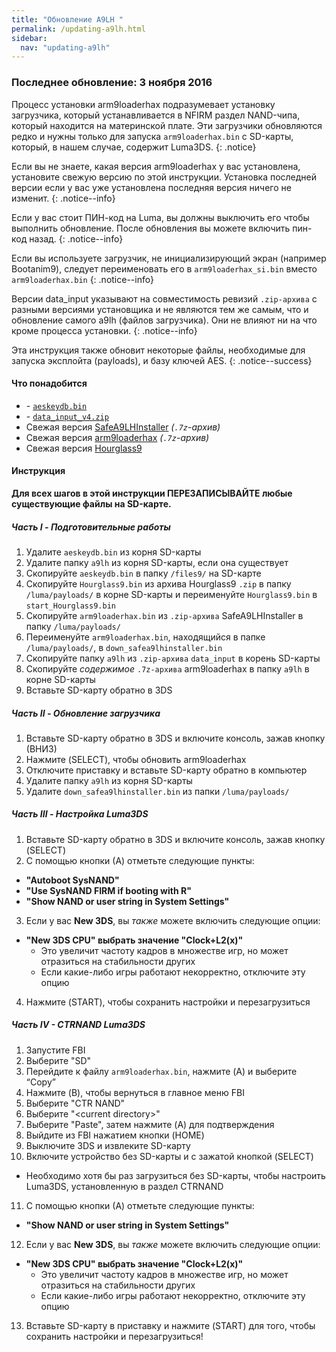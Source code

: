 ```yaml
---
title: "Обновление A9LH "
permalink: /updating-a9lh.html
sidebar:
  nav: "updating-a9lh"
---
```


### Последнее обновление: 3 ноября 2016

Процесс установки arm9loaderhax подразумевает установку загрузчика, который устанавливается в NFIRM раздел NAND-чипа, который находится на материнской плате. Эти загрузчики обновляются редко и нужны только для запуска `arm9loaderhax.bin` с SD-карты, который, в нашем случае, содержит Luma3DS.
{: .notice}

Если вы не знаете, какая версия arm9loaderhax у вас установлена, установите свежую версию по этой инструкции. Установка последней версии если у вас уже установлена последняя версия ничего не изменит.
{: .notice--info}

Если у вас стоит ПИН-код на Luma, вы должны выключить его чтобы выполнить обновление. После обновления вы можете включить пин-код назад.
{: .notice--info}

Если вы используете загрузчик, не инициализирующий экран (например Bootanim9), следует переименовать его в `arm9loaderhax_si.bin` вместо `arm9loaderhax.bin`
{: .notice--info}

Версии data_input указывают на совместимость ревизий `.zip-архива` с разными версиями установщика и не являются тем же самым, что и обновление самого a9lh (файлов загрузчика). Они не влияют ни на что кроме процесса установки.
{: .notice--info}

Эта инструкция также обновит некоторые файлы, необходимые для запуска эксплойта (payloads), и базу ключей AES.
{: .notice--success}

#### <a name="what_need" />Что понадобится

* <i class="fa fa-magnet" aria-hidden="true" title="Это magnet-ссылка. Воспользуйтесь торрент-клиентом, чтобы скачать этот файл."></i> - [`aeskeydb.bin`](magnet:?xt=urn:btih:18b3a17f78e2376e05feaa150749d9fd689b25dc&dn=aeskeydb.bin&tr=udp%3A%2F%2Ftracker.coppersurfer.tk%3A6969%2Fannounce&tr=udp%3A%2F%2Ftracker.opentrackr.org%3A1337%2Fannounce&tr=http%3A%2F%2Ftracker.opentrackr.org%3A1337%2Fannounce&tr=udp%3A%2F%2Fzer0day.ch%3A1337%2Fannounce&tr=udp%3A%2F%2Ftracker.leechers-paradise.org%3A6969%2Fannounce&tr=http%3A%2F%2Fexplodie.org%3A6969%2Fannounce&tr=udp%3A%2F%2Fexplodie.org%3A6969%2Fannounce&tr=udp%3A%2F%2F9.rarbg.com%3A2710%2Fannounce&tr=udp%3A%2F%2Fp4p.arenabg.com%3A1337%2Fannounce&tr=http%3A%2F%2Fp4p.arenabg.com%3A1337%2Fannounce&tr=udp%3A%2F%2Ftracker.aletorrenty.pl%3A2710%2Fannounce&tr=http%3A%2F%2Ftracker.aletorrenty.pl%3A2710%2Fannounce&tr=http%3A%2F%2Ftracker1.wasabii.com.tw%3A6969%2Fannounce&tr=http%3A%2F%2Ftracker.baravik.org%3A6970%2Fannounce&tr=http%3A%2F%2Ftracker.tfile.me%2Fannounce&tr=udp%3A%2F%2Ftorrent.gresille.org%3A80%2Fannounce&tr=http%3A%2F%2Ftorrent.gresille.org%2Fannounce&tr=udp%3A%2F%2Ftracker.yoshi210.com%3A6969%2Fannounce&tr=udp%3A%2F%2Ftracker.tiny-vps.com%3A6969%2Fannounce&tr=udp%3A%2F%2Ftracker.filetracker.pl%3A8089%2Fannounce)
* <i class="fa fa-magnet" aria-hidden="true" title="Это magnet-ссылка. Воспользуйтесь торрент-клиентом, чтобы скачать этот файл."></i> - [`data_input_v4.zip`](magnet:?xt=urn:btih:00f03ff69b5961307303d5e4778a2f65a528bf2d&dn=data%5Finput%5Fv4.zip&tr=udp%3A%2F%2Ftracker.coppersurfer.tk%3A6969%2Fannounce&tr=udp%3A%2F%2Ftracker.opentrackr.org%3A1337%2Fannounce&tr=http%3A%2F%2Ftracker.opentrackr.org%3A1337%2Fannounce&tr=udp%3A%2F%2Fzer0day.ch%3A1337%2Fannounce&tr=udp%3A%2F%2Ftracker.leechers-paradise.org%3A6969%2Fannounce&tr=http%3A%2F%2Fexplodie.org%3A6969%2Fannounce&tr=udp%3A%2F%2Fexplodie.org%3A6969%2Fannounce&tr=udp%3A%2F%2F9.rarbg.com%3A2710%2Fannounce&tr=udp%3A%2F%2Fp4p.arenabg.com%3A1337%2Fannounce&tr=http%3A%2F%2Fp4p.arenabg.com%3A1337%2Fannounce&tr=udp%3A%2F%2Ftracker.aletorrenty.pl%3A2710%2Fannounce&tr=http%3A%2F%2Ftracker.aletorrenty.pl%3A2710%2Fannounce&tr=http%3A%2F%2Ftracker1.wasabii.com.tw%3A6969%2Fannounce&tr=http%3A%2F%2Ftracker.baravik.org%3A6970%2Fannounce&tr=http%3A%2F%2Ftracker.tfile.me%2Fannounce&tr=udp%3A%2F%2Ftorrent.gresille.org%3A80%2Fannounce&tr=http%3A%2F%2Ftorrent.gresille.org%2Fannounce&tr=udp%3A%2F%2Ftracker.yoshi210.com%3A6969%2Fannounce&tr=udp%3A%2F%2Ftracker.tiny-vps.com%3A6969%2Fannounce&tr=udp%3A%2F%2Ftracker.filetracker.pl%3A8089%2Fannounce)
* Свежая версия [SafeA9LHInstaller](https://github.com/AuroraWright/SafeA9LHInstaller/releases/latest) *(`.7z`-архив)*
* Свежая версия [arm9loaderhax](https://github.com/AuroraWright/arm9loaderhax/releases/latest) *(`.7z`-архив)*
* Свежая версия [Hourglass9](https://github.com/d0k3/Hourglass9/releases/latest)

#### <a name="instructions" />Инструкция

**Для всех шагов в этой инструкции ПЕРЕЗАПИСЫВАЙТЕ любые существующие файлы на SD-карте.**

##### <a name="part1" />Часть I - Подготовительные работы

1. Удалите `aeskeydb.bin` из корня SD-карты
2. Удалите папку `a9lh` из корня SD-карты, если она существует
3. Скопируйте `aeskeydb.bin` в папку `/files9/` на SD-карте
4. Скопируйте `Hourglass9.bin` из архива Hourglass9 `.zip` в папку `/luma/payloads/` в корне SD-карты и переименуйте `Hourglass9.bin` в `start_Hourglass9.bin`
5. Скопируйте `arm9loaderhax.bin` из `.zip-архива` SafeA9LHInstaller в папку `/luma/payloads/`
6. Переименуйте `arm9loaderhax.bin`, находящийся в папке `/luma/payloads/`, в `down_safea9lhinstaller.bin`
7. Скопируйте папку `a9lh` из `.zip-архива` `data_input` в корень SD-карты
8. Скопируйте _содержимое_ `.7z-архива` arm9loaderhax в папку `a9lh` в корне SD-карты
9. Вставьте SD-карту обратно в 3DS

##### <a name="part2" />Часть II - Обновление загрузчика

1. Вставьте SD-карту обратно в 3DS и включите консоль, зажав кнопку (ВНИЗ)
2. Нажмите (SELECT), чтобы обновить arm9loaderhax
3. Отключите приставку и вставьте SD-карту обратно в компьютер
4. Удалите папку `a9lh` из корня SD-карты
5. Удалите `down_safea9lhinstaller.bin` из папки `/luma/payloads/`

##### <a name="part3" />Часть III - Настройка Luma3DS

1. Вставьте SD-карту обратно в 3DS и включите консоль, зажав кнопку (SELECT)
2. С помощью кнопки (А) отметьте следующие пункты:    
  + **"Autoboot SysNAND"**
  + **"Use SysNAND FIRM if booting with R"**
  + **"Show NAND or user string in System Settings"**
3. Если у вас **New 3DS**, вы *также* можете включить следующие опции:
  + **"New 3DS CPU" выбрать значение "Clock+L2(x)"**
    + Это увеличит частоту кадров в множестве игр, но может отразиться на стабильности других
    + Если какие-либо игры работают некорректно, отключите эту опцию
4. Нажмите (START), чтобы сохранить настройки и перезагрузиться

##### <a name="part4" />Часть IV - CTRNAND Luma3DS

1. Запустите FBI
2. Выберите "SD"
3. Перейдите к файлу `arm9loaderhax.bin`, нажмите (A) и выберите “Copy”
4. Нажмите (B), чтобы вернуться в главное меню FBI
5. Выберите "CTR NAND"
6. Выберите "\<current directory>"
7. Выберите "Paste", затем нажмите (A) для подтверждения
8. Выйдите из FBI нажатием кнопки (HOME)
9. Выключите 3DS и извлеките SD-карту
10. Включите устройство без SD-карты и с зажатой кнопкой (SELECT)
  + Необходимо хотя бы раз загрузиться без SD-карты, чтобы настроить Luma3DS, установленную в раздел CTRNAND
11. С помощью кнопки (А) отметьте следующие пункты:    
  + **"Show NAND or user string in System Settings"**
12. Если у вас **New 3DS**, вы *также* можете включить следующие опции:
  + **"New 3DS CPU" выбрать значение "Clock+L2(x)"**
    + Это увеличит частоту кадров в множестве игр, но может отразиться на стабильности других
    + Если какие-либо игры работают некорректно, отключите эту опцию
13. Вставьте SD-карту в приставку и нажмите (START) для того, чтобы сохранить настройки и перезагрузиться!